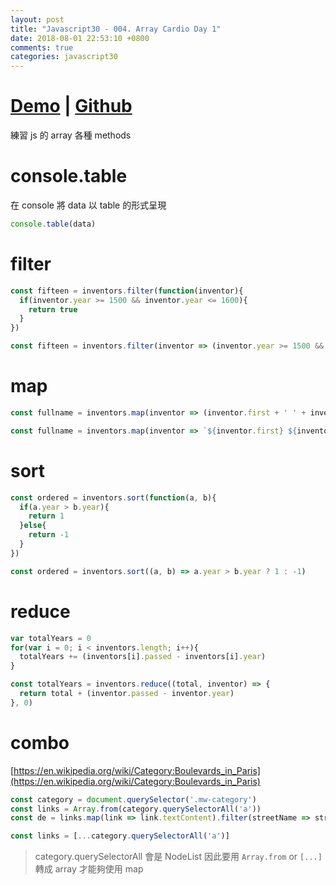 ```yaml
---
layout: post
title: "Javascript30 - 004. Array Cardio Day 1"
date: 2018-08-01 22:53:10 +0800
comments: true
categories: javascript30
---
```


<!-- more -->

# [Demo](https://mgleon08.github.io/JavaScript30/004.Array-Cardio-Day-1/index.html) | [Github](https://github.com/mgleon08/JavaScript30/tree/master/004.Array-Cardio-Day-1)

練習 js 的 array 各種 methods

# console.table

在 console 將 data 以 table 的形式呈現

```js
console.table(data)
```

# filter

```js
const fifteen = inventors.filter(function(inventor){
  if(inventor.year >= 1500 && inventor.year <= 1600){
    return true
  }
})
```

```js
const fifteen = inventors.filter(inventor => (inventor.year >= 1500 && inventor.year <= 1600))
```

# map

```js
const fullname = inventors.map(inventor => (inventor.first + ' ' + inventor.last))
```

```js
const fullname = inventors.map(inventor => `${inventor.first} ${inventor.last}`)
```

# sort

```js
const ordered = inventors.sort(function(a, b){
  if(a.year > b.year){
    return 1
  }else{
    return -1
  }
})
```

```js
const ordered = inventors.sort((a, b) => a.year > b.year ? 1 : -1)
```

# reduce


```js
var totalYears = 0
for(var i = 0; i < inventors.length; i++){
  totalYears += (inventors[i].passed - inventors[i].year)
}
```

```js
const totalYears = inventors.reduce((total, inventor) => {
  return total + (inventor.passed - inventor.year)
}, 0)
```

# combo

[https://en.wikipedia.org/wiki/Category:Boulevards_in_Paris](https://en.wikipedia.org/wiki/Category:Boulevards_in_Paris)

```js
const category = document.querySelector('.mw-category')
const links = Array.from(category.querySelectorAll('a'))
const de = links.map(link => link.textContent).filter(streetName => streetName.includes('de'));
```

```js
const links = [...category.querySelectorAll('a')]
```

> category.querySelectorAll 會是 NodeList 因此要用 `Array.from` or `[...]` 轉成 array 才能夠使用 map
